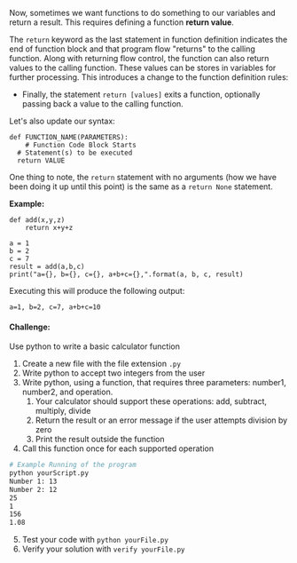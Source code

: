 Now, sometimes we want functions to do something to our variables and return a result. This requires defining a function **return value**.

The `return` keyword as the last statement in function definition indicates the end of function block and that program flow "returns" to the calling function. Along with returning flow control, the function can also return values to the calling function. These values can be stores in variables for further processing. This introduces a change to the function definition rules:
- Finally, the statement `return [values]` exits a function, optionally passing back a value to the calling function.

Let's also update our syntax:
```
def FUNCTION_NAME(PARAMETERS):
	# Function Code Block Starts
  # Statement(s) to be executed
  return VALUE
```

One thing to note, the `return` statement with no arguments (how we have been doing it up until this point) is the same as a `return None` statement. 

**Example:**
```
def add(x,y,z)
	return x+y+z
  
a = 1
b = 2
c = 7
result = add(a,b,c)
print("a={}, b={}, c={}, a+b+c={},".format(a, b, c, result)
```
Executing this will produce the following output:
```
a=1, b=2, c=7, a+b+c=10
```


#### Challenge:
Use python to write a basic calculator function

1. Create a new file with the file extension `.py`
2. Write python to accept two integers from the user
3. Write python, using a function, that requires three parameters: number1, number2, and operation. 
   1. Your calculator should support these operations: add, subtract, multiply, divide
   2. Return the result or an error message if the user attempts division by zero
   3. Print the result outside the function
4. Call this function once for each supported operation

```bash
# Example Running of the program
python yourScript.py
Number 1: 13
Number 2: 12
25
1
156
1.08
```
5. Test your code with `python yourFile.py`
6. Verify your solution with `verify yourFile.py`